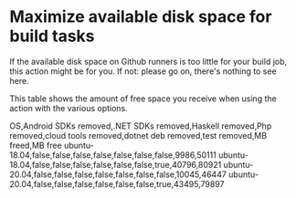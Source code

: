 # Maximize available disk space for build tasks

If the available disk space on Github runners is too little for your build job, this action might be for you.
If not: please go on, there's nothing to see here.

This table shows the amount of free space you receive when using the action with the various options.

OS,Android SDKs removed,.NET SDKs removed,Haskell removed,Php removed,cloud tools removed,dotnet deb removed,test removed,MB freed,MB free
ubuntu-18.04,false,false,false,false,false,false,false,9986,50111
ubuntu-18.04,false,false,false,false,false,false,true,40796,80921
ubuntu-20.04,false,false,false,false,false,false,false,10045,46447
ubuntu-20.04,false,false,false,false,false,false,true,43495,79897
